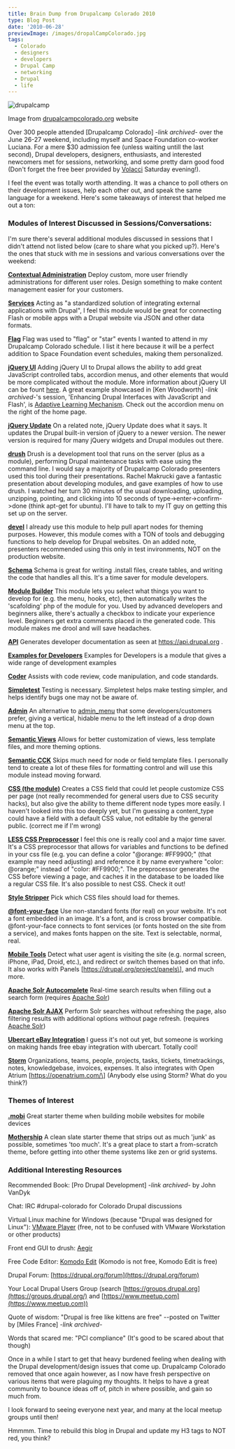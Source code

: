 ```yaml
---
title: Brain Dump from Drupalcamp Colorado 2010
type: Blog Post
date: '2010-06-28'
previewImage: /images/dropalCampColorado.jpg
tags:
  - Colorado
  - designers
  - developers
  - Drupal Camp
  - networking
  - Drupal
  - life
---
```

![drupalcamp](/images/drupalcamp.gif)

Image from [drupalcampcolorado.org](https://drupalcampcolorado.org) website

Over 300 people attended [Drupalcamp Colorado] *-link archived-* over the June 26-27 weekend, including myself and Space Foundation co-worker Luciana. For a mere $30 admission fee (unless waiting untill the last second), Drupal developers, designers, enthusiasts, and interested newcomers met for sessions, networking, and some pretty darn good food (Don't forget the free beer provided by [Volacci](https://www.volacci.com/) Saturday evening!).

I feel the event was totally worth attending. It was a chance to poll others on their development issues, help each other out, and speak the same language for a weekend. Here's some takeaways of interest that helped me out a ton:

### Modules of Interest Discussed in Sessions/Conversations:

I'm sure there's several additional modules discussed in sessions that I didn't attend not listed below (care to share what you picked up?). Here's the ones that stuck with me in sessions and various conversations over the weekend:

**[Contextual Administration](https://drupal.org/project/context_admin)** Deploy custom, more user friendly administrations for different user roles. Design something to make content management easier for your customers.

**[Services](https://drupal.org/project/services)** Acting as "a standardized solution of integrating external applications with Drupal", I feel this module would be great for connecting Flash or mobile apps with a Drupal website via JSON and other data formats.

**[Flag](https://drupal.org/project/flag)** Flag was used to "flag" or "star" events I wanted to attend in my Drupalcamp Colorado schedule. I list it here because it will be a perfect addition to Space Foundation event schedules, making them personalized.

**[jQuery UI](https://drupal.org/project/jquery_ui)** Adding jQuery UI to Drupal allows the ability to add great JavaScript controlled tabs, accordion menus, and other elements that would be more complicated without the module. More information about jQuery UI can be fount [here](https://jqueryui.com/). A great example showcased in [Ken Woodworth] *-link archived-*'s session, 'Enhancing Drupal Interfaces with JavaScript and Flash', is [Adaptive Learning Mechanism](https://www.adaptationlearning.net/). Check out the accordion menu on the right of the home page.

**[jQuery Update](https://drupal.org/project/jquery_update)** On a related note, jQuery Update does what it says. It updates the Drupal built-in version of jQuery to a newer version. The newer version is required for many jQuery widgets and Drupal modules out there.

**[drush](https://drupal.org/project/drush)** Drush is a development tool that runs on the server (plus as a module), performing Drupal maintenance tasks with ease using the command line. I would say a majority of Drupalcamp Colorado presenters used this tool during their presentations. Rachel Makrucki gave a fantastic presentation about developing modules, and gave examples of how to use drush. I watched her turn 30 minutes of the usual downloading, uploading, unzipping, pointing, and clicking into 10 seconds of type->enter->confirm->done (think apt-get for ubuntu). I'll have to talk to my IT guy on getting this set up on the server.

**[devel](https://drupal.org/project/devel)** I already use this module to help pull apart nodes for theming purposes. However, this module comes with a TON of tools and debugging functions to help develop for Drupal websites. On an added note, presenters recommended using this only in test invironments, NOT on the production website.

**[Schema](https://drupal.org/project/schema)** Schema is great for writing .install files, create tables, and writing the code that handles all this. It's a time saver for module developers.

**[Module Builder](https://drupal.org/project/module_builder)** This module lets you select what things you want to develop for (e.g. the menu, hooks, etc), then automatically writes the 'scafolding' php of the module for you. Used by advanced developers and beginners alike, there's actually a checkbox to indicate your experience level. Beginners get extra comments placed in the generated code. This module makes me drool and will save headaches.

**[API](https://drupal.org/project/api)** Generates developer documentation as seen at https://api.drupal.org .

**[Examples for Developers](https://drupal.org/project/examples)** Examples for Developers is a module that gives a wide range of development examples

**[Coder](https://drupal.org/project/coder)** Assists with code review, code manipulation, and code standards.

**[Simpletest](https://drupal.org/project/simpletest)** Testing is necessary. Simpletest helps make testing simpler, and helps identify bugs one may not be aware of.

**[Admin](https://drupal.org/project/admin)** An alternative to [admin\_menu](https://drupal.org/project/admin_menu) that some developers/customers prefer, giving a vertical, hidable menu to the left instead of a drop down menu at the top.

**[Semantic Views](https://drupal.org/project/semanticviews)** Allows for better customization of views, less template files, and more theming options.

**[Semantic CCK](https://drupal.org/project/semantic_cck)** Skips much need for node or field template files. I personally tend to create a lot of these files for formatting control and will use this module instead moving forward.

**[CSS (the module)](https://drupal.org/project/css)** Creates a CSS field that could let people customize CSS per page (not really recommended for general users due to CSS security hacks), but also give the ability to theme different node types more easily. I haven't looked into this too deeply yet, but I'm guessing a content\_type could have a field with a default CSS value, not editable by the general public. (correct me if I'm wrong)

**[LESS CSS Preprocessor](https://drupal.org/project/less)** I feel this one is really cool and a major time saver. It's a CSS preprocessor that allows for variables and functions to be defined in your css file (e.g. you can define a color "@orange: #FF9900;" (that example may need adjusting) and reference it by name everywhere "color: @orange;" instead of "color: #FF9900;". The preprocessor generates the CSS before viewing a page, and caches it in the database to be loaded like a regular CSS file. It's also possible to nest CSS. Check it out!

**[Style Stripper](https://drupal.org/project/stylestripper)** Pick which CSS files should load for themes.

**[@font-your-face](https://drupal.org/project/fontyourface)** Use non-standard fonts (for real) on your website. It's not a font embedded in an image. It's a font, and is cross browser compatible. @font-your-face connects to font services (or fonts hosted on the site from a service), and makes fonts happen on the site. Text is selectable, normal, real.

**[Mobile Tools](https://drupal.org/project/mobile_tools)** Detect what user agent is visiting the site (e.g. normal screen, iPhone, iPad, Droid, etc.), and redirect or switch themes based on that info. It also works with Panels \[https://drupal.org/project/panels\], and much more.

**[Apache Solr Autocomplete](https://drupal.org/project/apachesolr_autocomplete)** Real-time search results when filling out a search form (requires [Apache Solr](https://lucene.apache.org/solr/))

**[Apache Solr AJAX](https://drupal.org/project/apachesolr_ajax)** Perform Solr searches without refreshing the page, also filtering results with additional options without page refresh. (requires [Apache Solr](https://lucene.apache.org/solr/))

**[Ubercart eBay Integration](https://drupal.org/project/uc_ebay)** I guess it's not out yet, but someone is working on making hands free ebay integration with ubercart. Totally cool!

**[Storm](https://drupal.org/project/storm)** Organizations, teams, people, projects, tasks, tickets, timetrackings, notes, knowledgebase, invoices, expenses. It also integrates with Open Atrium \[https://openatrium.com/\] (Anybody else using Storm? What do you think?)

### Themes of Interest

**[.mobi](https://drupal.org/project/mobi)** Great starter theme when building mobile websites for mobile devices

**[Mothership](https://drupal.org/project/mothership)** A clean slate starter theme that strips out as much 'junk' as possible, sometimes 'too much'. It's a great place to start a from-scratch theme, before getting into other theme systems like zen or grid systems.

### Additional Interesting Resources

Recommended Book: [Pro Drupal Development] *-link archived-* by John VanDyk

Chat: IRC #drupal-colorado for Colorado Drupal discussions

Virtual Linux machine for Windows (because "Drupal was designed for Linux"): [VMware Player](https://downloads.vmware.com/d/info/desktop_downloads/vmware_player/3_0) (free, not to be confused with VMware Workstation or other products)

Front end GUI to drush: [Aegir](https://groups.drupal.org/hostmaster2)

Free Code Editor: [Komodo Edit](https://www.activestate.com/komodo-edit/downloads) (Komodo is not free, Komodo Edit is free)

Drupal Forum: [https://drupal.org/forum](https://drupal.org/forum)

Your Local Drupal Users Group (search [https://groups.drupal.org](https://groups.drupal.org/) and [https://www.meetup.com](https://www.meetup.com))

Quote of wisdom: "Drupal is free like kittens are free" --posted on Twitter by [Miles France] *-link archived-*

Words that scared me: "PCI compliance" (It's good to be scared about that though)

Once in a while I start to get that heavy burdened feeling when dealing with the Drupal development/design issues that come up. Drupalcamp Colorado removed that once again however, as I now have fresh perspective on various items that were plaguing my thoughts. It helps to have a great community to bounce ideas off of, pitch in where possible, and gain so much from.

I look forward to seeing everyone next year, and many at the local meetup groups until then!

Hmmmm. Time to rebuild this blog in Drupal and update my H3 tags to NOT red, you think?
